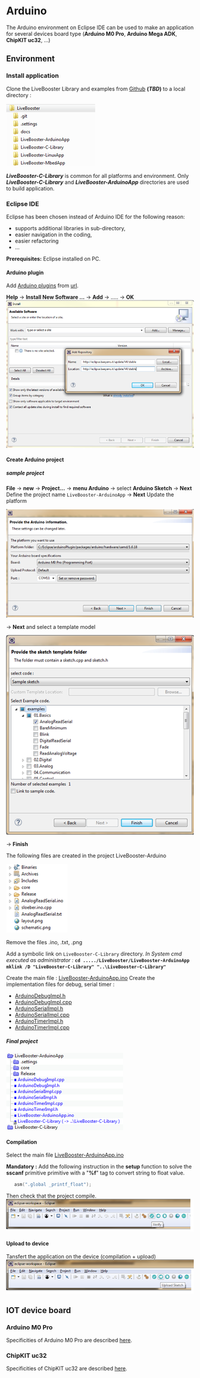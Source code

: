 # Arduino

The Arduino environment on Eclipse IDE can be used to make an application for several devices board type (**Arduino M0 Pro**, **Arduino Mega ADK**, **ChipKIT uc32**, ...)

## Environment

### Install application

Clone the LiveBooster Library and examples from [Github]() **(*TBD*)** to a local directory :

![LiveBoosterTree](Img/LiveBooster/Tree.png)

***LiveBooster-C-Library*** is common for all platforms and environment.
Only ***LiveBooster-C-Library*** and ***LiveBooster-ArduinoApp*** directories are used to build application.

### Eclipse IDE

Eclipse has been chosen instead of Arduino IDE for the following reason:
* supports additional libraries in sub-directory,
* easier navigation in the coding,
* easier refactoring
* ...

**Prerequisites:** Eclipse installed on PC.

#### Arduino plugin

Add [Arduino plugins](http://eclipse.baeyens.it/update/V4/stable/) from [url](http://eclipse.baeyens.it/stable.php?OS).

**Help** -> **Install New Software …** -> **Add** -> ….. -> **OK**
![EclipsePluginArduino](Img/Eclipse/PluginArduino.png)


#### Create Arduino project
##### sample project
**File** → **new** → **Project...** → **menu Arduino** → select **Arduino Sketch** → **Next**
Define the project name `LiveBooster-ArduinoApp` → **Next**
Update the platform

![EclipseArduinoProject](Img/Eclipse/ArduinoProject.png)

→ **Next** and select a template model

![EclipseArduinoTemplate](img/Eclipse/ArduinoTemplate.png)

→ **Finish**

The following files are created in the project LiveBooster-Arduino

![EclipseArduinoProjectOld](Img/Eclipse/ArduinoProjectOld.png)

Remove the files .ino, .txt, .png

Add a symbolic link on `LiveBooster-C-Library` directory.
*In System cmd executed as administrator :*
**`cd ...../LiveBooster/LiveBooster-ArduinoApp`**
**`mklink /D "LiveBooster-C-Library" "..\LiveBooster-C-Library"`**

Create the main file : [LiveBooster-ArduinoApp.ino](..\LiveBooster-ArduinoApp\LiveBooster-ArduinoApp.ino)
Create the implementation files for debug, serial timer :
* [ArduinoDebugImpl.h](..\LiveBooster-ArduinoApp\ArduinoDebugImpl.h)
* [ArduinoDebugImpl.cpp](..\LiveBooster-ArduinoApp\ArduinoDebugImpl.cpp)
* [ArduinoSerialImpl.h](..\LiveBooster-ArduinoApp\ArduinoSerialImpl.h)
* [ArduinoSerialImpl.cpp](..\LiveBooster-ArduinoApp\ArduinoSerialImpl.cpp)
* [ArduinoTimerImpl.h](..\LiveBooster-ArduinoApp\ArduinoTimerImpl.h)
* [ArduinoTimerImpl.cpp](..\LiveBooster-ArduinoApp\ArduinoTimerImpl.cpp)

##### Final project

![ArduinoProject](Img/Arduino/Project.png)

#### Compilation

Select the main file [LiveBooster-ArduinoApp.ino](..\LiveBooster-ArduinoApp\LiveBooster-ArduinoApp.ino)

**Mandatory :**
Add the following instruction in the **setup** function to solve the **sscanf** primitive primitive with a "**%f**" tag to convert string to float value.

```c
   asm(".global _printf_float");
```

Then check that the project compile.
![EclipseVerify](img/Eclipse/Verify.png)

#### Upload to device
Tansfert the application on the device (compilation + upload)
![EclipseUploadSketch](img/Eclipse/UploadSketch.png)

## IOT device board

### Arduino M0 Pro
Specificities of Arduino M0 Pro are described [here](ArduinoM0Pro.md).


### ChipKIT uc32
Specificities of ChipKIT uc32 are described [here](ChipKITuc32.md).
